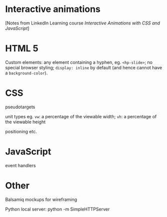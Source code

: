 # Interactive animations

[Notes from LinkedIn Learning course *Interactive Animations with CSS and JavaScript*]

# HTML 5

Custom elements: any element containing a hyphen, eg. `<hp-slide>`; no special browser styling; `display: inline` by default (and hence cannot have a `background-color`).



# CSS

pseudotargets

unit types
eg. `vw`: a percentage of the viewable width; `vh`: a percentage of the viewable height

positioning etc.

# JavaScript

event handlers

# Other

Balsamiq mockups for wireframing

Python local server: python -m SimpleHTTPServer






